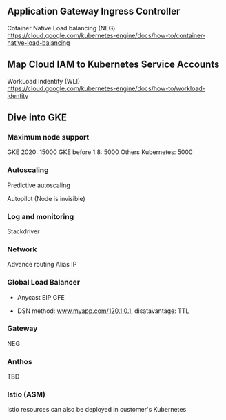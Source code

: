 ## Application Gateway Ingress Controller
Cotainer Native Load balancing (NEG)
https://cloud.google.com/kubernetes-engine/docs/how-to/container-native-load-balancing


## Map Cloud IAM to Kubernetes Service Accounts
WorkLoad Indentity (WLI)  
https://cloud.google.com/kubernetes-engine/docs/how-to/workload-identity


## Dive into GKE

### Maximum node support
GKE 2020: 15000
GKE before 1.8: 5000
Others Kubernetes: 5000

### Autoscaling
Predictive autoscaling

Autopilot (Node is invisible)

### Log and monitoring
Stackdriver

### Network
Advance routing
Alias IP

### Global Load Balancer
+ Anycast EIP GFE

+ DSN method: www.myapp.com/120.1.0.1, disatavantage: TTL

### Gateway
NEG

### Anthos
TBD

### Istio (ASM)
Istio resources can also be deployed in customer's Kubernetes